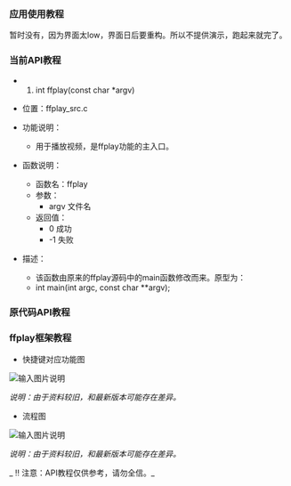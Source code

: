 

### 应用使用教程

暂时没有，因为界面太low，界面日后要重构。所以不提供演示，跑起来就完了。

### 当前API教程

- 1. int ffplay(const char *argv)

- 位置：ffplay_src.c
- 功能说明：
    - 用于播放视频，是ffplay功能的主入口。

- 函数说明：
    - 函数名：ffplay
    - 参数：
        - argv    文件名
    - 返回值：
        - 0    成功
       - -1    失败

- 描述：
    - 该函数由原来的ffplay源码中的main函数修改而来。原型为：
    - int main(int argc, const char **argv);

### 原代码API教程

### ffplay框架教程

- 快捷键对应功能图

![输入图片说明](https://images.gitee.com/uploads/images/2021/0606/125947_ae09d68a_7445095.png "屏幕截图.png")

 _说明：由于资料较旧，和最新版本可能存在差异。_ 

- 流程图

![输入图片说明](https://images.gitee.com/uploads/images/2021/0606/125930_b6fea5c6_7445095.png "屏幕截图.png")

 _说明：由于资料较旧，和最新版本可能存在差异。_ 

 _ :bangbang: 注意：API教程仅供参考，请勿全信。_ 
